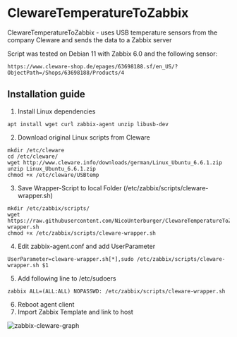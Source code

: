 # ClewareTemperatureToZabbix
ClewareTemperatureToZabbix - uses USB temperature sensors from the company Cleware and sends the data to a Zabbix server

Script was tested on Debian 11 with Zabbix 6.0 and the following sensor: 
```
https://www.cleware-shop.de/epages/63698188.sf/en_US/?ObjectPath=/Shops/63698188/Products/4
```

## Installation guide
1. Install Linux dependencies
```
apt install wget curl zabbix-agent unzip libusb-dev
```
2. Download original Linux scripts from Cleware
```
mkdir /etc/cleware
cd /etc/cleware/
wget http://www.cleware.info/downloads/german/Linux_Ubuntu_6.6.1.zip
unzip Linux_Ubuntu_6.6.1.zip
chmod +x /etc/cleware/USBtemp
```
3. Save Wrapper-Script to local Folder (/etc/zabbix/scripts/cleware-wrapper.sh)
```
mkdir /etc/zabbix/scripts/
wget https://raw.githubusercontent.com/NicoUnterburger/ClewareTemperatureToZabbix/main/cleware-wrapper.sh
chmod +x /etc/zabbix/scripts/cleware-wrapper.sh
```
4. Edit zabbix-agent.conf and add UserParameter
```
UserParameter=cleware-wrapper.sh[*],sudo /etc/zabbix/scripts/cleware-wrapper.sh $1
```
5. Add following line to /etc/sudoers
```
zabbix ALL=(ALL:ALL) NOPASSWD: /etc/zabbix/scripts/cleware-wrapper.sh
```
6. Reboot agent client
7. Import Zabbix Template and link to host

![zabbix-cleware-graph](https://github.com/NicoUnterburger/ClewareTemperatureToZabbix/assets/5436763/02c342ff-5fb9-4bb8-93fc-246448db0336)
